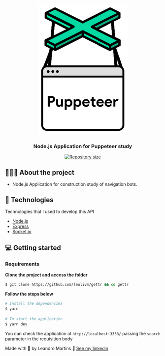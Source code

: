 <h1 align="center">
    <img alt="puppeteer" title="puppeteer" src=".github/puppeteer.png" />
</h1>

<h3 align="center">
  Node.js Application for Puppeteer study
</h3>

<p align="center">

  <a href="https://www.linkedin.com/in/leandro-martins-0640921a4/" target="_blank" rel="noopener noreferrer">
    <img alt="Repository size" src="https://img.shields.io/badge/made%20by-Leandro%20Martins-blueviolet">
  </a>
</p>

## 👨🏻‍💻 About the project

- Node.js Application for construction study of navigation bots.

## 🚀 Technologies

Technologies that I used to develop this API

- [Node.js](https://nodejs.org/en/)
- [Express](https://expressjs.com/pt-br/)
- [Socket.io](https://socket.io/)

## 💻 Getting started

### Requirements

**Clone the project and access the folder**

```bash
$ git clone https://github.com/leolivm/gettr && cd gettr
```

**Follow the steps below**

```bash
# Install the dependencies
$ yarn

# To start the application
$ yarn dev
```

You can check the application at `http://localhost:3333/` passing the `search` parameter in the requisition body

Made with 💜 by Leandro Martins 👋 [See my linkedin](https://www.linkedin.com/in/leandro-martins-0640921a4/)
